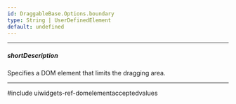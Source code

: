 ```yaml
---
id: DraggableBase.Options.boundary
type: String | UserDefinedElement
default: undefined
---
```

---
##### shortDescription
Specifies a DOM element that limits the dragging area.

---
#include uiwidgets-ref-domelementacceptedvalues